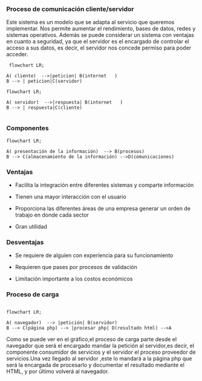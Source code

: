 
### Proceso de comunicación cliente/servidor
Este sistema es un modelo que se adapta al servicio que queremos implementar. 
Nos permite aumentar el rendimiento, bases de datos, redes y sistemas operativos.
Además se puede considerar un sistema con ventajas en cuanto a seguridad, ya que el servidor es el encargado de controlar el acceso a sus datos, 
es decir, el servidor nos concede permiso para poder acceder.

```mermaid
 flowchart LR;

A( cliente)  -->|peticion| B(internet   ) 
B --> | peticion|C(servidor)
```
```mermaid
flowchart LR;

A( servidor)  -->|respuesta| B(internet   ) 
B --> | respuesta|C(cliente)


```
### Componentes

```mermaid
flowchart LR;

A( presentación de la información)  --> B(procesos) 
B --> C(almacenamiento de la información) -->D(comunicaciones)
```


### Ventajas

- Facilita la integración entre diferentes sistemas y comparte información 

- Tienen una mayor interacción con el usuario

- Proporciona las diferentes áreas de una empresa generar un orden de trabajo en donde cada sector 

- Gran utilidad

### Desventajas

- Se requiere de alguien con experiencia para su funcionamiento

- Requieren que pases por procesos de validación

- Limitación importante a los costos económicos 

### Proceso de carga

```mermaid

flowchart LR;

A( navegador)  --> |petición| B(servidor) 
B --> C(página php) --> |procesar php| D(resultado html) -->A

```


Como se puede ver en el gráfico,el proceso de carga parte desde el navegador que será el encargado mandar la petición al servidor,es decir, el componente consumidor de servicios 
y el servidor el proceso proveedor de servicios.Una vez llegado al servidor ,este lo mandará a la página php que será la encargada de procesarlo y documentar el resultado mediante 
el HTML, y por último volverá al navegador.




